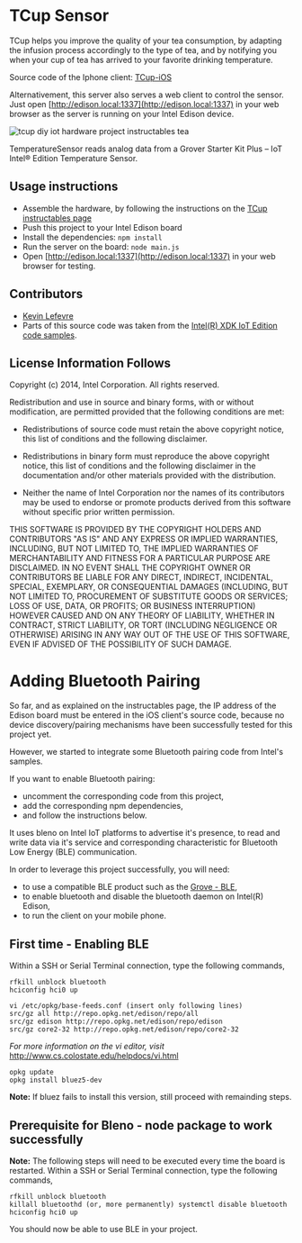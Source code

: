 TCup Sensor
===========

TCup helps you improve the quality of your tea consumption, by adapting the infusion process accordingly to the type of tea, and by notifying you when your cup of tea has arrived to your favorite drinking temperature.

Source code of the Iphone client: [TCup-iOS](https://github.com/klefevre/TCup-iOS)

Alternativement, this server also serves a web client to control the sensor. Just open [http://edison.local:1337](http://edison.local:1337) in your web browser as the server is running on your Intel Edison device.

![tcup diy iot hardware project instructables tea](http://cdn.instructables.com/F4G/QF8M/IEIDCSTR/F4GQF8MIEIDCSTR.MEDIUM.jpg)

TemperatureSensor reads analog data from a Grover Starter Kit Plus – IoT Intel® Edition Temperature Sensor.

Usage instructions
------------------

- Assemble the hardware, by following the instructions on the [TCup instructables page](http://www.instructables.com/id/Intel-IoT-Roadshow-Paris-tCup/)
- Push this project to your Intel Edison board
- Install the dependencies: `npm install`
- Run the server on the board: `node main.js`
- Open [http://edison.local:1337](http://edison.local:1337) in your web browser for testing.

Contributors
------------

- [Kevin Lefevre](https://github.com/klefevre)
- Parts of this source code was taken from the [Intel(R) XDK IoT Edition](https://software.intel.com/en-us/html5/xdk-iot) [code samples](https://software.intel.com/en-us/html5/articles/iot-local-temperature-nodejs-and-html5-samples).

License Information Follows
---------------------------
Copyright (c) 2014, Intel Corporation. All rights reserved.

Redistribution and use in source and binary forms, with or without modification, 
are permitted provided that the following conditions are met:

- Redistributions of source code must retain the above copyright notice, 
  this list of conditions and the following disclaimer.

- Redistributions in binary form must reproduce the above copyright notice, 
  this list of conditions and the following disclaimer in the documentation 
  and/or other materials provided with the distribution.

- Neither the name of Intel Corporation nor the names of its contributors 
  may be used to endorse or promote products derived from this software 
  without specific prior written permission.

THIS SOFTWARE IS PROVIDED BY THE COPYRIGHT HOLDERS AND CONTRIBUTORS "AS IS" 
AND ANY EXPRESS OR IMPLIED WARRANTIES, INCLUDING, BUT NOT LIMITED TO, 
THE IMPLIED WARRANTIES OF MERCHANTABILITY AND FITNESS FOR A PARTICULAR PURPOSE 
ARE DISCLAIMED. IN NO EVENT SHALL THE COPYRIGHT OWNER OR CONTRIBUTORS BE 
LIABLE FOR ANY DIRECT, INDIRECT, INCIDENTAL, SPECIAL, EXEMPLARY, OR 
CONSEQUENTIAL DAMAGES (INCLUDING, BUT NOT LIMITED TO, PROCUREMENT OF SUBSTITUTE 
GOODS OR SERVICES; LOSS OF USE, DATA, OR PROFITS; OR BUSINESS INTERRUPTION) 
HOWEVER CAUSED AND ON ANY THEORY OF LIABILITY, WHETHER IN CONTRACT, STRICT 
LIABILITY, OR TORT (INCLUDING NEGLIGENCE OR OTHERWISE) ARISING IN ANY WAY OUT 
OF THE USE OF THIS SOFTWARE, EVEN IF ADVISED OF THE POSSIBILITY OF SUCH DAMAGE.

Adding Bluetooth Pairing
========================

So far, and as explained on the instructables page, the IP address of the Edison board must be entered in the iOS client's source code, because no device discovery/pairing mechanisms have been successfully tested for this project yet.

However, we started to integrate some Bluetooth pairing code from Intel's samples.

If you want to enable Bluetooth pairing:
- uncomment the corresponding code from this project,
- add the corresponding npm dependencies,
- and follow the instructions below.

It uses bleno on Intel IoT platforms to advertise it's presence, to read and write data via it's service and corresponding characteristic for Bluetooth Low Energy (BLE) communication.

In order to leverage this project successfully, you will need:

- to use a compatible BLE product such as the [Grove - BLE](http://www.seeedstudio.com/depot/Grove-BLE-p-1929.html),
- to enable bluetooth and disable the bluetooth daemon on Intel(R) Edison,
- to run the client on your mobile phone.

First time - Enabling BLE
-------------------------

Within a SSH or Serial Terminal connection, type the following commands,
```
rfkill unblock bluetooth 
hciconfig hci0 up

vi /etc/opkg/base-feeds.conf (insert only following lines) 
src/gz all http://repo.opkg.net/edison/repo/all 
src/gz edison http://repo.opkg.net/edison/repo/edison 
src/gz core2-32 http://repo.opkg.net/edison/repo/core2-32
```
*For more information on the vi editor, visit* http://www.cs.colostate.edu/helpdocs/vi.html

```
opkg update 
opkg install bluez5-dev
```

**Note:** If bluez fails to install this version, still proceed with remainding steps.

Prerequisite for Bleno - node package to work successfully
----------------------------------------------------------

**Note:** The following steps will need to be executed every time the board is restarted.
Within a SSH or Serial Terminal connection, type the following commands,
```
rfkill unblock bluetooth 
killall bluetoothd (or, more permanently) systemctl disable bluetooth 
hciconfig hci0 up 
```

You should now be able to use BLE in your project.

